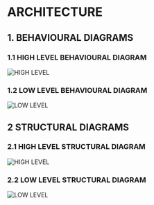 
# ARCHITECTURE

## 1. BEHAVIOURAL DIAGRAMS

### 1.1 HIGH LEVEL BEHAVIOURAL DIAGRAM

![HIGH LEVEL](https://user-images.githubusercontent.com/98839429/156936137-c10817cb-7f99-4b31-b6c4-4a5a301e21d2.png)

### 1.2 LOW LEVEL BEHAVIOURAL DIAGRAM

![LOW LEVEL](https://user-images.githubusercontent.com/98839429/156936236-bfa0c3cf-06a9-4b8f-8505-ac979539bd40.png)

## 2 STRUCTURAL DIAGRAMS

### 2.1 HIGH LEVEL STRUCTURAL DIAGRAM

![HIGH LEVEL](https://user-images.githubusercontent.com/98815562/155871676-56d668e8-d931-49cf-9be5-e3ae46af8d35.png)

### 2.2 LOW LEVEL STRUCTURAL DIAGRAM

![LOW LEVEL](https://user-images.githubusercontent.com/98815562/155871682-040c1e9a-2aa3-4144-834e-76bd9ea63c4c.png)
